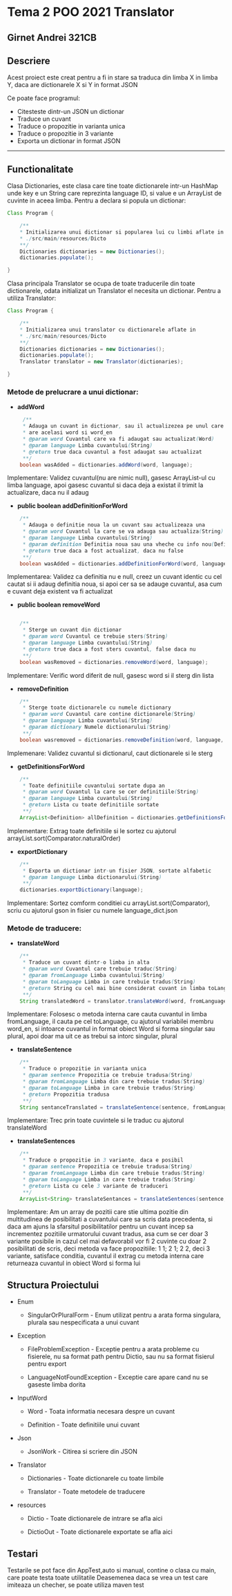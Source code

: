 # Tema 2 POO 2021 Translator
## Girnet Andrei 321CB

## Descriere
Acest proiect este creat pentru a fi in stare sa traduca din limba X in limba Y, daca are dictionarele X si Y in format JSON

Ce poate face programul:

* Citesteste dintr-un JSON un dictionar
* Traduce un cuvant
* Traduce o propozitie in varianta unica
* Traduce o propozitie in 3 variante
* Exporta un dictionar in format JSON

---
## Functionalitate
Clasa Dictionaries, este clasa care tine toate dictionarele intr-un HashMap unde key e un String care reprezinta language ID, si value e un ArrayList de cuvinte in aceea limba. Pentru a declara si popula un dictionar:
```java
Class Program {

    /**
    * Initializarea unui dictionar si popularea lui cu limbi aflate in  
    * ./src/main/resources/Dicto
    **/
    Dictionaries dictionaries = new Dictionaries();
    dictionaries.populate();

}
```
Clasa principala Translator se ocupa de toate traducerile din toate dictionarele, odata initializat un Translator el necesita un dictionar. Pentru a utiliza Translator:
```java
Class Program {

    /**
    * Initializarea unui translator cu dictionarele aflate in 
    * ./src/main/resources/Dicto
    **/
    Dictionaries dictionaries = new Dictionaries();
    dictionaries.populate();
    Translator translator = new Translator(dictionaries);

}
```

### <b> Metode de prelucrare a unui dictionar:</b>
*  <b>addWord</b>
```java
     /**
     * Adauga un cuvant in dictionar, sau il actualizezea pe unul care 
     * are acelasi word si word_en
     * @param word Cuvantul care va fi adaugat sau actualizat(Word)
     * @param language Limba cuvantului(String)
     * @return true daca cuvantul a fost adaugat sau actualizat
     **/
    boolean wasAdded = dictionaries.addWord(word, language);

```
Implementare: Validez cuvantul(nu are nimic null), gasesc ArrayList-ul cu limba language, apoi gasesc cuvantul si daca deja a existat il trimit la actualizare, daca nu il adaug

* <b>public boolean addDefinitionForWord</b>
```java
    /**
     * Adauga o definitie noua la un cuvant sau actualizeaza una
     * @param word Cuvantul la care se va adauga sau actualiza(String)
     * @param language Limba cuvantului(String)
     * @param definition Definitia noua sau una vheche cu info nou(Definition)
     * @return true daca a fost actualizat, daca nu false
     **/
    boolean wasAdded = dictionaries.addDefinitionForWord(word, language, definition);

```
Implementarea: Validez ca definitia nu e null, creez un cuvant identic cu cel cautat si ii adaug definitia noua, si apoi cer sa se adauge cuvantul, asa cum e cuvant deja existent va fi actualizat

* <b>public boolean removeWord</b>
```java

    /**
     * Sterge un cuvant din dictionar
     * @param word Cuvantul ce trebuie sters(String)
     * @param language Limba cuvantului(String)
     * @return true daca a fost sters cuvantul, false daca nu
     **/
    boolean wasRemoved = dictionaries.removeWord(word, language);

```
Implementare: Verific word diferit de null, gasesc word si il sterg din lista

* <b>removeDefinition</b>
```java
    /**
     * Sterge toate dictionarele cu numele dictionary
     * @param word Cuvantul care contine dictionarele(String)
     * @param language Limba cuvantului(String)
     * @param dictionary Numele dictionarului(String)
     **/
    boolean wasremoved = dictionaries.removeDefinition(word, language, dictionary);

```
Implemenare: Validez cuvantul si dictionarul, caut dictionarele si le sterg

* <b>getDefinitionsForWord</b>
```java
    /**
     * Toate definitiile cuvantului sortate dupa an
     * @param word Cuvantul la care se cer definitiile(String)
     * @param language Limba cuvantului(String)
     * @return Lista cu toate definitiile sortate
     **/
    ArrayList<Definition> allDefinition = dictionaries.getDefinitionsForWord(word, language);

```
Implementare: Extrag toate definitiile si le sortez cu ajutorul arrayList.sort(Comparator.naturalOrder)

* <b>exportDictionary</b>
```java
    /**
     * Exporta un dictionar intr-un fisier JSON, sortate alfabetic
     * @param language Limba dictionarului(String)
     **/
    dictionaries.exportDictionary(language);

```
Implementare: Sortez comform conditiei cu arrayList.sort(Comparator), scriu cu ajutorul gson in fisier cu numele language_dict.json

### <b> Metode de traducere:</b>
* <b>translateWord</b>
```java
    /**
     * Traduce un cuvant dintr-o limba in alta
     * @param word Cuvantul care trebuie traduc(String)
     * @param fromLanguage Limba cuvantului(String)
     * @param toLanguage Limba in care trebuie tradus(String)
     * @return String cu cel mai bine considerat cuvant in limba toLanguage
     **/
    String translatedWord = translator.translateWord(word, fromLanguage, toLanguage)

```
Implementare: Folosesc o metoda interna care cauta cuvantul in limba fromLanguage, il cauta pe cel toLanguage, cu ajutorul variabilei membru word_en, si intoarce cuvantul in format obiect Word si forma singular sau plural, apoi doar ma uit ce as trebui sa intorc singular, plural

* <b>translateSentence</b>
```java
    /**
     * Traduce o propozitie in varianta unica
     * @param sentence Propozitia ce trebuie tradusa(String)
     * @param fromLanguage Limba din care trebuie tradus(String)
     * @param toLanguage Limba in care trebuie tradus(String)
     * @return Propozitia tradusa
     **/
    String sentanceTranslated = translateSentence(sentence, fromLanguage, toLanguage);

```
Implementare: Trec prin toate cuvintele si le traduc cu ajutorul translateWord

* <b>translateSentences</b>
```java
    /**
     * Traduce o propozitie in 3 variante, daca e posibil
     * @param sentence Propozitia ce trebuie tradusa(String)
     * @param fromLanguage Limba din care trebuie tradus(String)
     * @param toLanguage Limba in care trebuie tradus(String)
     * @return Lista cu cele 3 variante de traduceri
     **/
    ArrayList<String> translateSentances = translateSentences(sentence, fromLanguage, toLanguage);

```
Implementare: Am un array de pozitii care stie ultima pozitie din multitudinea de posibilitati a cuvantului care sa scris data precedenta, si daca am ajuns la sfarsitul posibilitatilor pentru un cuvant incep sa incrementez pozitiile urmatorului cuvant tradus, asa cum se cer doar 3 variante posibile in cazul cel mai defavorabil vor fi 2 cuvinte cu doar 2 posibilitati de scris, deci metoda va face propozitiile: 1 1; 2 1; 2 2, deci 3 variante, satisface conditia, cuvantul il extrag cu metoda interna care returneaza cuvantul in obiect Word si forma lui

## Structura Proiectului
* Enum
    
    + SingularOrPluralForm - Enum utilizat pentru a arata forma singulara, plurala sau nespecificata a unui cuvant

* Exception

    + FileProblemException - Exceptie pentru a arata probleme cu fisierele, nu sa format path pentru Dictio, sau nu sa format fisierul pentru export

    + LanguageNotFoundException - Exceptie care apare cand nu se gaseste limba dorita

* InputWord

    + Word - Toata informatia necesara despre un cuvant

    + Definition - Toate definitiile unui cuvant

* Json

    + JsonWork - Citirea si scriere din JSON

* Translator

    + Dictionaries - Toate dictionarele cu toate limbile

    + Translator - Toate metodele de traducere

* resources

    + Dictio - Toate dictionarele de intrare se afla aici

    + DictioOut - Toate dictionarele exportate se afla aici

## Testari

Testarile se pot face din AppTest,auto si manual, contine o clasa cu main, care poate testa toate utilitatile
Deasemenea daca se vrea un test care imiteaza un checher, se poate utiliza maven test